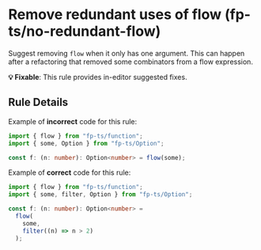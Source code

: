 # Remove redundant uses of flow (fp-ts/no-redundant-flow)

Suggest removing `flow` when it only has one argument. This can happen after a
refactoring that removed some combinators from a flow expression.

**💡 Fixable**: This rule provides in-editor suggested fixes.

## Rule Details

Example of **incorrect** code for this rule:

```ts
import { flow } from "fp-ts/function";
import { some, Option } from "fp-ts/Option";

const f: (n: number): Option<number> = flow(some);
```

Example of **correct** code for this rule:

```ts
import { flow } from "fp-ts/function";
import { some, filter, Option } from "fp-ts/Option";

const f: (n: number): Option<number> =
  flow(
    some,
    filter((n) => n > 2)
  );
```
